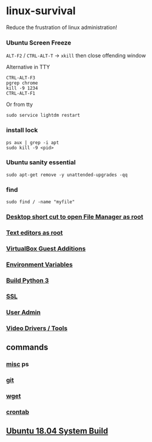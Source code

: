 # linux-survival
Reduce the frustration of linux administration!

### Ubuntu Screen Freeze

`ALT-F2` / `CTRL-ALT-T` -> `xkill` then close offending window

Alternative in TTY
```
CTRL-ALT-F3
pgrep chrome
kill -9 1234
CTRL-ALT-F1
```

Or from tty
```
sudo service lightdm restart
```

### install lock

```
ps aux | grep -i apt
sudo kill -9 <pid>
```

### Ubuntu sanity essential
```
sudo apt-get remove -y unattended-upgrades -qq
```

### find
```
sudo find / -name "myfile"
```

### [Desktop short cut to open File Manager as root](FileManagerSudo.md)

### [Text editors as root](TextEditorSudo.md)

### [VirtualBox Guest Additions](VirtualBoxGuestAdditions.md)

### [Environment Variables](EnvironmentVariables.md)

### [Build Python 3](BuildPython3.md)

### [SSL](SSL.md)

### [User Admin](UserAdmin.md)

### [Video Drivers / Tools](Video.md)

## commands

### [misc](cmd.md) ps
### [git](git.md)
### [wget](wget.md)
### [crontab](crontab.md)

## [Ubuntu 18.04 System Build](Ubuntu1804Build.md)